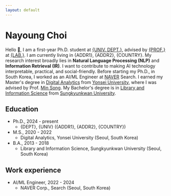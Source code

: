 ```yaml
---
layout: default
---
```


# Nayoung Choi

Hello 🤝, I am a first-year Ph.D. student at [{UNIV. DEPT.}](www.), advised by [{PROF.}](www.) at [{LAB.}](www.). I am currently living in {ADDR1}, {ADDR2}, {COUNTRY}. My research interest broadly lies in **Natural Language Processing (NLP)** and **Information Retrieval (IR)**. I want to contribute to making AI technology interpretable, practical, and social-friendly. Before starting my Ph.D., in South Korea, I worked as an AI/ML Engineer at [NAVER](https://navercorp.com/) Search. I earned my Master's degree in [Digital Analytics](https://computing.yonsei.ac.kr/eng/eng2_2_d.php) from [Yonsei University](https://www.yonsei.ac.kr/en_sc/), where I was advised by Prof. [Min Song](https://scholar.google.com/citations?user=Wu4DqmEAAAAJ&hl=en). My Bachelor's degree is in [Library and Information Science](https://lis.skku.edu/eng_lis/index.do) from [Sungkyunkwan University](https://www.skku.edu/eng/index.do). <br>

## Education
- Ph.D., 2024 - present
  - {DEPT}, {UNIV} ({ADDR1}, {ADDR2}, {COUNTRY})
- M.S., 2020 - 2022
  - Digital Analytics, Yonsei University (Seoul, South Korea)
- B.A., 2013 - 2018 
  - Library and Information Science, Sungkyunkwan University (Seoul, South Korea)

## Work experience
- AI/ML Engineer, 2022 - 2024
  - NAVER Corp., Search (Seoul, South Korea)
